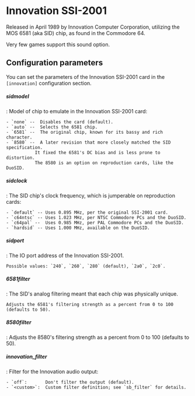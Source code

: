 # Innovation SSI-2001

Released in April 1989 by Innovation Computer Corporation, utilizing the MOS
6581 (aka SID) chip, as found in the Commodore 64.

Very few games support this sound option.

## Configuration parameters

You can set the parameters of the Innovation SSI-2001 card in the
`[innovation]` configuration section.

##### sidmodel

:   Model of chip to emulate in the Innovation SSI-2001 card:

    - `none` --  Disables the card (default).
    - `auto` --  Selects the 6581 chip.
    - `6581` --  The original chip, known for its bassy and rich character.
    - `8580` --  A later revision that more closely matched the SID specification.
               It fixed the 6581's DC bias and is less prone to distortion.
               The 8580 is an option on reproduction cards, like the DuoSID.


##### sidclock

:   The SID chip's clock frequency, which is jumperable on reproduction cards:

    - `default` -- Uses 0.895 MHz, per the original SSI-2001 card.
    - `c64ntsc` -- Uses 1.023 MHz, per NTSC Commodore PCs and the DuoSID.
    - `c64pal` --  Uses 0.985 MHz, per PAL Commodore PCs and the DuoSID.
    - `hardsid` -- Uses 1.000 MHz, available on the DuoSID.


##### sidport

:   The IO port address of the Innovation SSI-2001.

    Possible values: `240`, `260`, `280` (default), `2a0`, `2c0`.


##### 6581filter

:   The SID's analog filtering meant that each chip was physically unique.

    Adjusts the 6581's filtering strength as a percent from 0 to 100 (defaults to 50).


##### 8580filter

:   Adjusts the 8580's filtering strength as a percent from 0 to 100 (defaults to 50).


##### innovation_filter

:   Filter for the Innovation audio output:

    - `off`:       Don't filter the output (default).
    - `<custom>`:  Custom filter definition; see `sb_filter` for details.

